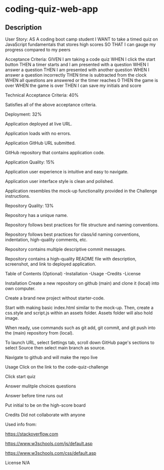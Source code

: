 # coding-quiz-web-app

## Description
User Story:
AS A coding boot camp student I WANT to take a timed quiz on JavaScript fundamentals that stores high scores SO THAT I can gauge my progress compared to my peers

Acceptance Criteria:
GIVEN I am taking a code quiz WHEN I click the start button THEN a timer starts and I am presented with a question WHEN I answer a question THEN I am presented with another question WHEN I answer a question incorrectly THEN time is subtracted from the clock WHEN all questions are answered or the timer reaches 0 THEN the game is over WHEN the game is over THEN I can save my initials and score

Technical Acceptance Criteria: 40%

Satisfies all of the above acceptance criteria.

Deployment: 32%

Application deployed at live URL.

Application loads with no errors.

Application GitHub URL submitted.

GitHub repository that contains application code.

Application Quality: 15%

Application user experience is intuitive and easy to navigate.

Application user interface style is clean and polished.

Application resembles the mock-up functionality provided in the Challenge instructions.

Repository Quality: 13%

Repository has a unique name.

Repository follows best practices for file structure and naming conventions.

Repository follows best practices for class/id naming conventions, indentation, high-quality comments, etc.

Repository contains multiple descriptive commit messages.

Repository contains a high-quality README file with description, screenshot, and link to deployed application.

Table of Contents (Optional)
-Installation -Usage -Credits -License

Installation
Create a new repository on github (main) and clone it (local) into own computer.

Create a brand new project without starter-code.

Start with making basic index.html similar to the mock-up. Then, create a css.style and script.js within an assets folder. Assets folder will also hold image.

When ready, use commands such as git add, git commit, and git push into the (main) repository from (local).

To launch URL, select Settings tab, scroll down GitHub page's sections to select Source then select main branch as source.

Navigate to github and will make the repo live

Usage
Click on the link to the code-quiz-challenge 

Click start quiz

Answer mulitple choices questions

Answer before time runs out

Put initial to be on the high-score board

Credits
Did not collaborate with anyone

Used info from:

https://stackoverflow.com

https://www.w3schools.com/js/default.asp

https://www.w3schools.com/css/default.asp

License
N/A
